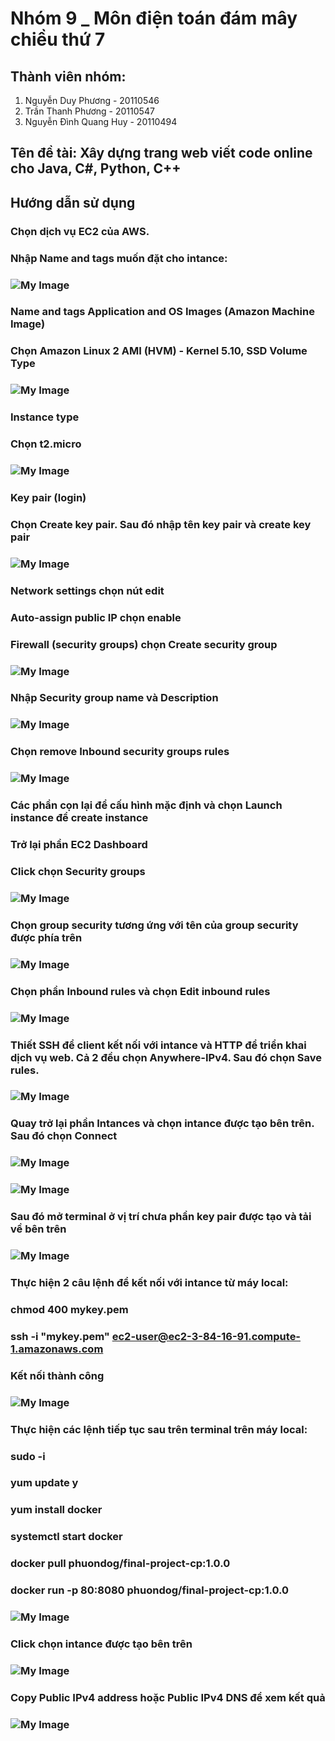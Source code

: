 # Nhóm 9 _ Môn điện toán đám mây chiều thứ 7
## Thành viên nhóm:
1. Nguyễn Duy Phương - 20110546
2. Trần Thanh Phương - 20110547
3. Nguyễn Đình Quang Huy - 20110494
## Tên đề tài: Xây dựng trang web viết code online cho Java, C#, Python, C++
## Hướng dẫn sử dụng
### Chọn dịch vụ EC2 của AWS.
### Nhập Name and tags muốn đặt cho intance:
### ![My Image](D:\Desktop\image\image_2022-12-24_21-34-35.png)
### Name and tags Application and OS Images (Amazon Machine Image) 
### Chọn Amazon Linux 2 AMI (HVM) - Kernel 5.10, SSD Volume Type
### ![My Image](D:\Desktop\image\image_2022-12-24_21-34-46.png)
### Instance type
### Chọn t2.micro
### ![My Image](D:\Desktop\image\image_2022-12-24_21-35-15.png)
### Key pair (login)
### Chọn Create key pair. Sau đó nhập tên key pair và create key pair
### ![My Image](D:\Desktop\image\image_2022-12-24_21-35-20.png)
### Network settings chọn nút edit
### Auto-assign public IP chọn enable
### Firewall (security groups)  chọn Create security group
### ![My Image](D:\Desktop\image\image_2022-12-24_21-35-24.png) 
### Nhập Security group name và Description
### ![My Image](D:\Desktop\image\image_2022-12-24_21-35-28.png)
### Chọn remove Inbound security groups rules
### ![My Image](D:\Desktop\image\image_2022-12-24_21-35-31.png)
### Các phần cọn lại để cấu hình mặc định và chọn Launch instance để create instance
### Trở lại phần EC2 Dashboard
### Click chọn Security groups
### ![My Image](D:\Desktop\image\image_2022-12-24_21-35-35.png) 
### Chọn group security tương ứng với tên của group security được phía trên
### ![My Image](D:\Desktop\image\image_2022-12-24_21-35-39.png)
### Chọn phần Inbound rules và chọn Edit inbound rules
### ![My Image](D:\Desktop\image\image_2022-12-24_21-35-42.png)
### Thiết SSH để client kết nối với intance và HTTP để triển khai dịch vụ web. Cả 2 đều chọn Anywhere-IPv4. Sau đó chọn Save rules.
### ![My Image](D:\Desktop\image\image_2022-12-24_21-35-46.png)
### Quay trở lại phần Intances và chọn intance được tạo bên trên. Sau đó chọn Connect
### ![My Image](D:\Desktop\image\image_2022-12-24_21-35-50.png) 
### ![My Image](D:\Desktop\image\image_2022-12-24_21-35-53.png)
### Sau đó mở terminal ở vị trí chưa phần key pair được tạo và tải về bên trên
### ![My Image](D:\Desktop\image\image_2022-12-24_21-35-57.png)
### Thực hiện 2 câu lệnh để kết nối với intance từ máy local:
### chmod 400 mykey.pem
### ssh -i "mykey.pem" ec2-user@ec2-3-84-16-91.compute-1.amazonaws.com
### Kết nối thành công
### ![My Image](D:\Desktop\image\image_2022-12-24_21-36-01.png)
### Thực hiện các lệnh tiếp tục sau trên terminal trên máy local:
### sudo -i
### yum update y
### yum install docker
### systemctl start docker
### docker pull phuondog/final-project-cp:1.0.0
### docker run -p 80:8080 phuondog/final-project-cp:1.0.0    
### ![My Image](D:\Desktop\image\image_2022-12-24_21-36-05.png)
### Click chọn intance được tạo bên trên
### ![My Image](D:\Desktop\image\image_2022-12-24_21-36-09.png)
### Copy Public IPv4 address hoặc Public IPv4 DNS để xem kết quả
### ![My Image](D:\Desktop\image\image_2022-12-24_21-36-12.png)






